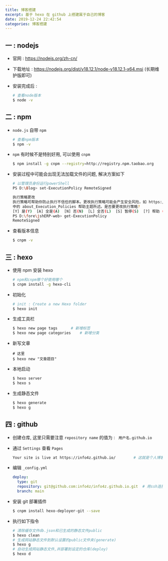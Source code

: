 ```yaml
---
title: 博客搭建
excerpt: 基于 hexo 在 github 上搭建属于自己的博客
date: 2019-12-24 22:42:54
categories: 博客搭建
---
```






## 一 : nodejs

* 官网 : https://nodejs.org/zh-cn/

* 下载地址 : https://nodejs.org/dist/v18.12.1/node-v18.12.1-x64.msi (长期维护版即可)

* 安装完成后 : 

  ```sh
  # 查看node版本
  $ node -v
  ```

## 二 : npm

* `node.js` 自带 `npm`

  ```sh
  # 查看npm版本
  $ npm -v
  ```

* `npm` 有时候不是特别好用, 可以使用 `cnpm`

  ```sh
  $ npm install -g cnpm --registry=http://registry.npm.taobao.org
  ```

* 安装过程中可能会出现无法加载文件的问题, 解决方案如下

  ```sh
  # 以管理员身份运行powerShell
  PS D:\Blog> set-ExecutionPolicy RemoteSigned
  
  执行策略更改
  执行策略可帮助你防止执行不信任的脚本。更改执行策略可能会产生安全风险，如 https:/go.microsoft.com/fwlink/?LinkID=135170
  中的 about_Execution_Policies 帮助主题所述。是否要更改执行策略?
  [Y] 是(Y)  [A] 全是(A)  [N] 否(N)  [L] 全否(L)  [S] 暂停(S)  [?] 帮助 (默认值为“N”): A
  PS D:\fore\jshERP-web> get-ExecutionPolicy
  RemoteSigned
  ```

* 查看版本信息

  ```sh
  $ cnpm -v
  ```

## 三 : hexo

* 使用 npm 安装 hexo

  ```sh
  # npm和cnpm哪个好使用哪个
  $ cnpm install -g hexo-cli
  ```

* 初始化

  ```sh
  # init : Create a new Hexo folder
  $ hexo init
  ```

* 生成工具栏

  ```sh
  $ hexo new page tags 		# 新增标签
  $ hexo new page categories	# 新增分类
  ```

* 新写文章

  ```shell
  # 这里
  $ hexo new "文章题目"
  ```

* 本地启动

  ```sh
  $ hexo server
  $ hexo s
  ```

* 生成静态文件

  ```sh
  $ hexo generate
  $ hexo g
  ```



## 四 : github

* 创建仓库, 这里只需要注意 `repository name` 的值为 : ` 用户名.github.io`

* 通过 `Settings` 查看 `Pages`

  ```sh
  Your site is live at https://info4z.github.io/		# 这就是个人博客的地址
  ```

* 编辑 `_config.yml`

  ```yaml
  deploy:
    type: git
    repository: git@github.com:info4z/info4z.github.io.git 	# 用ssh连接
    branch: main
  ```

* 安装 git 部署插件

  ```sh
  $ cnpm install hexo-deployer-git --save
  ```

* 执行如下指令

  ```sh
  # 清除缓存文件db.json和已生成的静态文件public
  $ hexo clean   
  # 生成网站静态文件到默认设置的public文件夹(generate)
  $ hexo g
  # 自动生成网站静态文件,并部署到设定的仓库(deploy)
  $ hexo d
  ```

